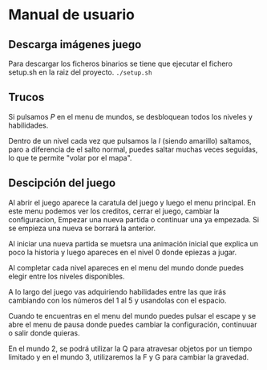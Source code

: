 # Manual de usuario
## Descarga imágenes juego
Para descargar los ficheros binarios se tiene que ejecutar el fichero setup.sh en la raiz del proyecto.
`./setup.sh`

## Trucos
Si pulsamos *P* en el menu de mundos, se desbloquean todos los niveles y habilidades.

Dentro de un nivel cada vez que pulsamos la *I* (siendo amarillo) saltamos, paro a diferencia de el salto normal, puedes saltar muchas veces seguidas, lo que te permite "volar por el mapa".
## Descipción del juego
Al abrir el juego aparece la caratula del juego y luego el menu principal. En este menu podemos ver los creditos, cerrar el juego, cambiar la configuracion, Empezar una nueva partida o continuar una ya empezada. Si se empieza una nueva se borrará la anterior.

Al iniciar una nueva partida se muetsra una animación inicial que explica un poco la historia y luego apareces en el nivel 0 donde epiezas a jugar.

Al completar cada nivel apareces en el menu del mundo donde puedes elegir entre los niveles disponibles.

A lo largo del juego vas adquiriendo habilidades entre las que irás cambiando con los números del 1 al 5 y usandolas con el espacio.

Cuando te encuentras en el menu del mundo puedes pulsar el escape y se abre el menu de pausa donde puedes cambiar la configuración, continuuar o salir donde quieras.

En el mundo 2, se podrá utilizar la Q para atravesar objetos por un tiempo limitado y en el mundo 3, utilizaremos la F y G para cambiar la gravedad.